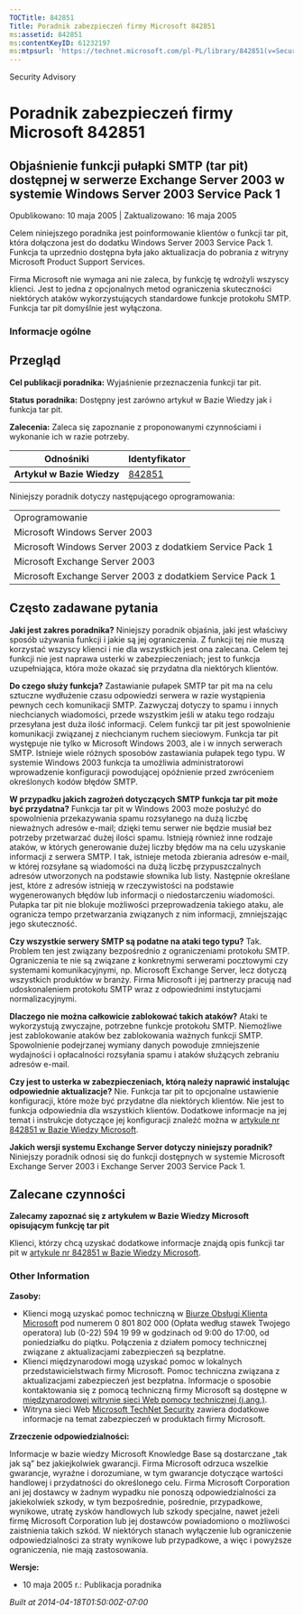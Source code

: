 ```yaml
---
TOCTitle: 842851
Title: Poradnik zabezpieczeń firmy Microsoft 842851
ms:assetid: 842851
ms:contentKeyID: 61232197
ms:mtpsurl: 'https://technet.microsoft.com/pl-PL/library/842851(v=Security.10)'
---
```


Security Advisory

Poradnik zabezpieczeń firmy Microsoft 842851
============================================

Objaśnienie funkcji pułapki SMTP (tar pit) dostępnej w serwerze Exchange Server 2003 w systemie Windows Server 2003 Service Pack 1
----------------------------------------------------------------------------------------------------------------------------------

Opublikowano: 10 maja 2005 | Zaktualizowano: 16 maja 2005

Celem niniejszego poradnika jest poinformowanie klientów o funkcji tar pit, która dołączona jest do dodatku Windows Server 2003 Service Pack 1. Funkcja ta uprzednio dostępna była jako aktualizacja do pobrania z witryny Microsoft Product Support Services.

Firma Microsoft nie wymaga ani nie zaleca, by funkcję tę wdrożyli wszyscy klienci. Jest to jedna z opcjonalnych metod ograniczenia skuteczności niektórych ataków wykorzystujących standardowe funkcje protokołu SMTP. Funkcja tar pit domyślnie jest wyłączona.

### Informacje ogólne

Przegląd
--------

<span></span>
**Cel publikacji poradnika:** Wyjaśnienie przeznaczenia funkcji tar pit.

**Status poradnika:** Dostępny jest zarówno artykuł w Bazie Wiedzy jak i funkcja tar pit.

**Zalecenia:** Zaleca się zapoznanie z proponowanymi czynnościami i wykonanie ich w razie potrzeby.

| Odnośniki                  | Identyfikator                                    |
|----------------------------|--------------------------------------------------|
| **Artykuł w Bazie Wiedzy** | [842851](http://support.microsoft.com/kb/842851) |

Niniejszy poradnik dotyczy następującego oprogramowania:

|                                                           |
|-----------------------------------------------------------|
| Oprogramowanie                                            |
| Microsoft Windows Server 2003                             |
| Microsoft Windows Server 2003 z dodatkiem Service Pack 1  |
| Microsoft Exchange Server 2003                            |
| Microsoft Exchange Server 2003 z dodatkiem Service Pack 1 |

Często zadawane pytania
-----------------------

<span></span>
**Jaki jest zakres poradnika?**
Niniejszy poradnik objaśnia, jaki jest właściwy sposób używania funkcji i jakie są jej ograniczenia. Z funkcji tej nie muszą korzystać wszyscy klienci i nie dla wszystkich jest ona zalecana. Celem tej funkcji nie jest naprawa usterki w zabezpieczeniach; jest to funkcja uzupełniająca, która może okazać się przydatna dla niektórych klientów.

**Do czego służy funkcja?**
Zastawianie pułapek SMTP tar pit ma na celu sztuczne wydłużenie czasu odpowiedzi serwera w razie wystąpienia pewnych cech komunikacji SMTP. Zazwyczaj dotyczy to spamu i innych niechcianych wiadomości, przede wszystkim jeśli w ataku tego rodzaju przesyłana jest duża ilość informacji. Celem funkcji tar pit jest spowolnienie komunikacji związanej z niechcianym ruchem sieciowym. Funkcja tar pit występuje nie tylko w Microsoft Windows 2003, ale i w innych serwerach SMTP. Istnieje wiele różnych sposobów zastawiania pułapek tego typu. W systemie Windows 2003 funkcja ta umożliwia administratorowi wprowadzenie konfiguracji powodującej opóźnienie przed zwróceniem określonych kodów błędów SMTP.

**W przypadku jakich zagrożeń dotyczących SMTP funkcja tar pit może być przydatna?**
Funkcja tar pit w Windows 2003 może posłużyć do spowolnienia przekazywania spamu rozsyłanego na dużą liczbę nieważnych adresów e-mail; dzięki temu serwer nie będzie musiał bez potrzeby przetwarzać dużej ilości spamu. Istnieją również inne rodzaje ataków, w których generowanie dużej liczby błędów ma na celu uzyskanie informacji z serwera SMTP. I tak, istnieje metoda zbierania adresów e-mail, w której rozsyłane są wiadomości na dużą liczbę przypuszczalnych adresów utworzonych na podstawie słownika lub listy. Następnie określane jest, które z adresów istnieją w rzeczywistości na podstawie wygenerowanych błędów lub informacji o niedostarczeniu wiadomości. Pułapka tar pit nie blokuje możliwości przeprowadzenia takiego ataku, ale ogranicza tempo przetwarzania związanych z nim informacji, zmniejszając jego skuteczność.

**Czy wszystkie serwery SMTP są podatne na ataki tego typu?**
Tak. Problem ten jest związany bezpośrednio z ograniczeniami protokołu SMTP. Ograniczenia te nie są związane z konkretnymi serwerami pocztowymi czy systemami komunikacyjnymi, np. Microsoft Exchange Server, lecz dotyczą wszystkich produktów w branży. Firma Microsoft i jej partnerzy pracują nad udoskonaleniem protokołu SMTP wraz z odpowiednimi instytucjami normalizacyjnymi.

**Dlaczego nie można całkowicie zablokować takich ataków?**
Ataki te wykorzystują zwyczajne, potrzebne funkcje protokołu SMTP. Niemożliwe jest zablokowanie ataków bez zablokowania ważnych funkcji SMTP. Spowolnienie podejrzanej wymiany danych powoduje zmniejszenie wydajności i opłacalności rozsyłania spamu i ataków służących zebraniu adresów e-mail.

**Czy jest to usterka w zabezpieczeniach, którą należy naprawić instalując odpowiednie aktualizacje?**
Nie. Funkcja tar pit to opcjonalne ustawienie konfiguracji, które może być przydatne dla niektórych klientów. Nie jest to funkcja odpowiednia dla wszystkich klientów. Dodatkowe informacje na jej temat i instrukcje dotyczące jej konfiguracji znaleźć można w [artykule nr 842851 w Bazie Wiedzy Microsoft](http://support.microsoft.com/kb/842851).

**Jakich wersji systemu Exchange Server dotyczy niniejszy poradnik?**
Niniejszy poradnik odnosi się do funkcji dostępnych w systemie Microsoft Exchange Server 2003 i Exchange Server 2003 Service Pack 1.

Zalecane czynności
------------------

<span></span>
**Zalecamy zapoznać się z artykułem w Bazie Wiedzy Microsoft opisującym funkcję tar pit**

Klienci, którzy chcą uzyskać dodatkowe informacje znajdą opis funkcji tar pit w [artykule nr 842851 w Bazie Wiedzy Microsoft](http://support.microsoft.com/kb/842851).

### Other Information

**Zasoby:**

-   Klienci mogą uzyskać pomoc techniczną w [Biurze Obsługi Klienta Microsoft](http://support.microsoft.com/contactus/?ws=support) pod numerem 0 801 802 000 (Opłata według stawek Twojego operatora) lub (0-22) 594 19 99 w godzinach od 9:00 do 17:00, od poniedziałku do piątku. Połączenia z działem pomocy technicznej związane z aktualizacjami zabezpieczeń są bezpłatne.
-   Klienci międzynarodowi mogą uzyskać pomoc w lokalnych przedstawicielstwach firmy Microsoft. Pomoc techniczna związana z aktualizacjami zabezpieczeń jest bezpłatna. Informacje o sposobie kontaktowania się z pomocą techniczną firmy Microsoft są dostępne w [międzynarodowej witrynie sieci Web pomocy technicznej (j.ang.)](http://go.microsoft.com/fwlink/?linkid=21155).
-   Witryna sieci Web [Microsoft TechNet Security](http://www.microsoft.com/poland/technet/security/) zawiera dodatkowe informacje na temat zabezpieczeń w produktach firmy Microsoft.

**Zrzeczenie odpowiedzialności:**

Informacje w bazie wiedzy Microsoft Knowledge Base są dostarczane „tak jak są” bez jakiejkolwiek gwarancji. Firma Microsoft odrzuca wszelkie gwarancje, wyraźne i dorozumiane, w tym gwarancje dotyczące wartości handlowej i przydatności do określonego celu. Firma Microsoft Corporation ani jej dostawcy w żadnym wypadku nie ponoszą odpowiedzialności za jakiekolwiek szkody, w tym bezpośrednie, pośrednie, przypadkowe, wynikowe, utratę zysków handlowych lub szkody specjalne, nawet jeżeli firmę Microsoft Corporation lub jej dostawców powiadomiono o możliwości zaistnienia takich szkód. W niektórych stanach wyłączenie lub ograniczenie odpowiedzialności za straty wynikowe lub przypadkowe, a więc i powyższe ograniczenia, nie mają zastosowania.

**Wersje:**

-   10 maja 2005 r.: Publikacja poradnika

*Built at 2014-04-18T01:50:00Z-07:00*
